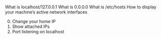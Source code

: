 What is localhost/127.0.0.1
What is 0.0.0.0
What is /etc/hosts
How to display your machine’s active network interfaces

0. Change your home IP
1. Show attached IPs
2. Port listening on localhost
